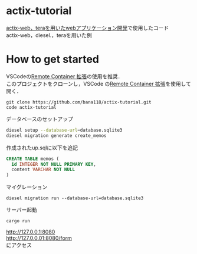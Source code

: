 # actix-tutorial
[actix-web，teraを用いたwebアプリケーション開発](https://banatech.net)で使用したコード  
actix-web，diesel.，teraを用いた例  

# How to get started
VSCodeの[Remote Container 拡張](https://code.visualstudio.com/docs/remote/containers)の使用を推奨．    
このプロジェクトをクローンし，VSCode の[Remote Container 拡張](https://code.visualstudio.com/docs/remote/containers)を使用して開く．  

```
git clone https://github.com/bana118/actix-tutorial.git
code actix-tutorial
```

データベースのセットアップ
```bash
diesel setup --database-url=database.sqlite3
diesel migration generate create_memos
```

作成されたup.sqlに以下を追記
```sql
CREATE TABLE memos (
  id INTEGER NOT NULL PRIMARY KEY,
  content VARCHAR NOT NULL
)
```

マイグレーション

```
diesel migration run --database-url=database.sqlite3
```

サーバー起動
```
cargo run
```

http://127.0.0.1:8080  
http://127.0.0.01:8080/form  
にアクセス

